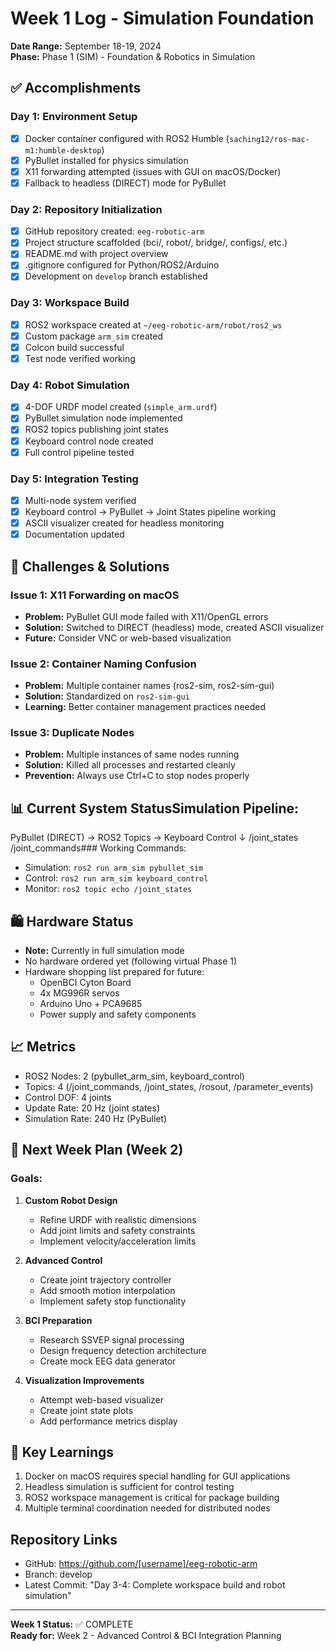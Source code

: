 # Week 1 Log - Simulation Foundation

**Date Range:** September 18-19, 2024  
**Phase:** Phase 1 (SIM) - Foundation & Robotics in Simulation

## ✅ Accomplishments

### Day 1: Environment Setup
- [x] Docker container configured with ROS2 Humble (`saching12/ros-mac-m1:humble-desktop`)
- [x] PyBullet installed for physics simulation
- [x] X11 forwarding attempted (issues with GUI on macOS/Docker)
- [x] Fallback to headless (DIRECT) mode for PyBullet

### Day 2: Repository Initialization
- [x] GitHub repository created: `eeg-robotic-arm`
- [x] Project structure scaffolded (bci/, robot/, bridge/, configs/, etc.)
- [x] README.md with project overview
- [x] .gitignore configured for Python/ROS2/Arduino
- [x] Development on `develop` branch established

### Day 3: Workspace Build
- [x] ROS2 workspace created at `~/eeg-robotic-arm/robot/ros2_ws`
- [x] Custom package `arm_sim` created
- [x] Colcon build successful
- [x] Test node verified working

### Day 4: Robot Simulation
- [x] 4-DOF URDF model created (`simple_arm.urdf`)
- [x] PyBullet simulation node implemented
- [x] ROS2 topics publishing joint states
- [x] Keyboard control node created
- [x] Full control pipeline tested

### Day 5: Integration Testing
- [x] Multi-node system verified
- [x] Keyboard control → PyBullet → Joint States pipeline working
- [x] ASCII visualizer created for headless monitoring
- [x] Documentation updated

## 🚧 Challenges & Solutions

### Issue 1: X11 Forwarding on macOS
- **Problem:** PyBullet GUI mode failed with X11/OpenGL errors
- **Solution:** Switched to DIRECT (headless) mode, created ASCII visualizer
- **Future:** Consider VNC or web-based visualization

### Issue 2: Container Naming Confusion
- **Problem:** Multiple container names (ros2-sim, ros2-sim-gui)
- **Solution:** Standardized on `ros2-sim-gui`
- **Learning:** Better container management practices needed

### Issue 3: Duplicate Nodes
- **Problem:** Multiple instances of same nodes running
- **Solution:** Killed all processes and restarted cleanly
- **Prevention:** Always use Ctrl+C to stop nodes properly

## 📊 Current System StatusSimulation Pipeline:
PyBullet (DIRECT) → ROS2 Topics → Keyboard Control
↓
/joint_states
/joint_commands### Working Commands:
- Simulation: `ros2 run arm_sim pybullet_sim`
- Control: `ros2 run arm_sim keyboard_control`
- Monitor: `ros2 topic echo /joint_states`

## 🛍️ Hardware Status
- **Note:** Currently in full simulation mode
- No hardware ordered yet (following virtual Phase 1)
- Hardware shopping list prepared for future:
  - OpenBCI Cyton Board
  - 4x MG996R servos
  - Arduino Uno + PCA9685
  - Power supply and safety components

## 📈 Metrics
- ROS2 Nodes: 2 (pybullet_arm_sim, keyboard_control)
- Topics: 4 (/joint_commands, /joint_states, /rosout, /parameter_events)
- Control DOF: 4 joints
- Update Rate: 20 Hz (joint states)
- Simulation Rate: 240 Hz (PyBullet)

## 🎯 Next Week Plan (Week 2)

### Goals:
1. **Custom Robot Design**
   - Refine URDF with realistic dimensions
   - Add joint limits and safety constraints
   - Implement velocity/acceleration limits

2. **Advanced Control**
   - Create joint trajectory controller
   - Add smooth motion interpolation
   - Implement safety stop functionality

3. **BCI Preparation**
   - Research SSVEP signal processing
   - Design frequency detection architecture
   - Create mock EEG data generator

4. **Visualization Improvements**
   - Attempt web-based visualizer
   - Create joint state plots
   - Add performance metrics display

## 🔑 Key Learnings
1. Docker on macOS requires special handling for GUI applications
2. Headless simulation is sufficient for control testing
3. ROS2 workspace management is critical for package building
4. Multiple terminal coordination needed for distributed nodes

## Repository Links
- GitHub: https://github.com/[username]/eeg-robotic-arm
- Branch: develop
- Latest Commit: "Day 3-4: Complete workspace build and robot simulation"

---
**Week 1 Status:** ✅ COMPLETE  
**Ready for:** Week 2 - Advanced Control & BCI Integration Planning

